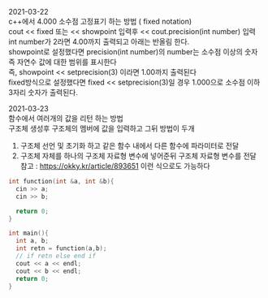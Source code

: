 2021-03-22    
c++에서 4.000 소수점 고정표기 하는 방법 ( fixed notation)   
cout << fixed 또는 << showpoint 입력후 << cout.precision(int number) 입력   
int number가 2라면 4.00까지 출력되고 아래는 반올림 한다.   
showpoint로 설정했다면 precision(int number)의 number는 소수점 이상의 숫자 즉 자연수 값에 대한 범위를 표시한다    
즉, showpoint << setprecision(3) 이라면 1.00까지 출력된다   
fixed방식으로 설정했다면 fixed << setprecision(3)일 경우 1.000으로 소수점 이하 3자리 숫자가 출력된다.   


2021-03-23   
함수에서 여러개의 값을 리턴 하는 방법   
구조체 생성후 구조체의 멤버에 값을 입력하고 그뒤 방법이 두개   
1. 구조체 선언 및 초기화 하고 같은 함수 내에서 다른 함수에 파라미터로 전달   
2. 구조체 자체를 하나의 구조체 자료형 변수에 넣어준뒤 구조체 자료형 변수를 전달   
참고 : https://okky.kr/article/893651
이런 식으로도 가능하다   
```cpp
int function(int &a, int &b){
  cin >> a;
  cin >> b;

  return 0;
}

int main(){
  int a, b;
  int retn = function(a,b);
  // if retn else end if
  cout << a << endl;
  cout << b << endl;
  return 0;
}
```
